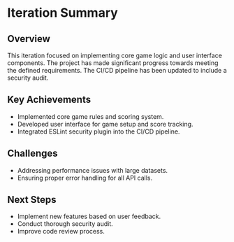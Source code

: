 # Iteration Summary

## Overview
This iteration focused on implementing core game logic and user interface components. The project has made significant progress towards meeting the defined requirements. The CI/CD pipeline has been updated to include a security audit.

## Key Achievements
- Implemented core game rules and scoring system.
- Developed user interface for game setup and score tracking.
- Integrated ESLint security plugin into the CI/CD pipeline.

## Challenges
- Addressing performance issues with large datasets.
- Ensuring proper error handling for all API calls.

## Next Steps
- Implement new features based on user feedback.
- Conduct thorough security audit.
- Improve code review process.
